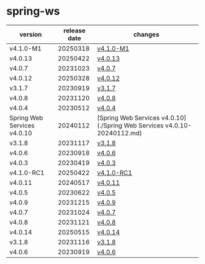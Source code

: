 # spring-ws	


|version|release date|changes|
|---|---|---|
|v4.1.0-M1|20250318|[v4.1.0-M1](./v4.1.0-M1-20250318.md)|
|v4.0.13|20250422|[v4.0.13](./v4.0.13-20250422.md)|
|v4.0.7|20231023|[v4.0.7](./v4.0.7-20231023.md)|
|v4.0.12|20250328|[v4.0.12](./v4.0.12-20250328.md)|
|v3.1.7|20230919|[v3.1.7](./v3.1.7-20230919.md)|
|v4.0.8|20231120|[v4.0.8](./v4.0.8-20231120.md)|
|v4.0.4|20230512|[v4.0.4](./v4.0.4-20230512.md)|
|Spring Web Services v4.0.10|20240112|[Spring Web Services v4.0.10](./Spring Web Services v4.0.10-20240112.md)|
|v3.1.8|20231117|[v3.1.8](./v3.1.8-20231117.md)|
|v4.0.6|20230918|[v4.0.6](./v4.0.6-20230918.md)|
|v4.0.3|20230419|[v4.0.3](./v4.0.3-20230419.md)|
|v4.1.0-RC1|20250422|[v4.1.0-RC1](./v4.1.0-RC1-20250422.md)|
|v4.0.11|20240517|[v4.0.11](./v4.0.11-20240517.md)|
|v4.0.5|20230622|[v4.0.5](./v4.0.5-20230622.md)|
|v4.0.9|20231215|[v4.0.9](./v4.0.9-20231215.md)|
|v4.0.7|20231024|[v4.0.7](./v4.0.7-20231024.md)|
|v4.0.8|20231121|[v4.0.8](./v4.0.8-20231121.md)|
|v4.0.14|20250515|[v4.0.14](./v4.0.14-20250515.md)|
|v3.1.8|20231116|[v3.1.8](./v3.1.8-20231116.md)|
|v4.0.6|20230919|[v4.0.6](./v4.0.6-20230919.md)|
